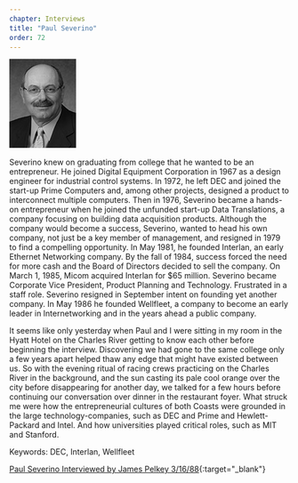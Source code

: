 ```yaml
---
chapter: Interviews
title: "Paul Severino"
order: 72
---
```


![Paul Severino](/assets/img/paul-severino-l.jpg)

Severino knew on graduating from college that he wanted to be an entrepreneur. He joined Digital Equipment Corporation in 1967 as a design engineer for industrial control systems. In 1972, he left DEC and joined the start-up Prime Computers and, among other projects, designed a product to interconnect multiple computers. Then in 1976, Severino became a hands-on entrepreneur when he joined the unfunded start-up Data Translations, a company focusing on building data acquisition products. Although the company would become a success, Severino, wanted to head his own company, not just be a key member of management, and resigned in 1979 to find a compelling opportunity. In May 1981, he founded Interlan, an early Ethernet Networking company. By the fall of 1984, success forced the need for more cash and the Board of Directors decided to sell the company. On March 1, 1985, Micom acquired Interlan for $65 million. Severino became Corporate Vice President, Product Planning and Technology. Frustrated in a staff role. Severino resigned in September intent on founding yet another company. In May 1986 he founded Wellfleet, a company to become an early leader in Internetworking and in the years ahead a public company.

It seems like only yesterday when Paul and I were sitting in my room in the Hyatt Hotel on the Charles River getting to know each other before beginning the interview. Discovering we had gone to the same college only a few years apart helped thaw any edge that might have existed between us. So with the evening ritual of racing crews practicing on the Charles River in the background, and the sun casting its pale cool orange over the city before disappearing for another day, we talked for a few hours before continuing our conversation over dinner in the restaurant foyer. What struck me were how the entrepreneurial cultures of both Coasts were grounded in the large technology-companies, such as DEC and Prime and Hewlett-Packard and Intel. And how universities played critical roles, such as MIT and Stanford.

Keywords: DEC, Interlan, Wellfleet

[Paul Severino Interviewed by James Pelkey 3/16/88](https://archive.computerhistory.org/resources/access/text/2017/11/102738590-05-01-acc.pdf){:target="_blank"}
